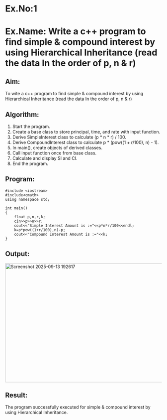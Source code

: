 # Ex.No:1
# Ex.Name: Write a c++ program to find simple & compound interest by using Hierarchical Inheritance (read the data In the order of p, n & r)

## Aim:
To wite a c++ program to find simple & compound interest by using Hierarchical Inheritance (read the data In the order of p, n & r)

## Algorithm:
1. Start the program.
2. Create a base class to store principal, time, and rate with input function.
3. Derive SimpleInterest class to calculate (p * n * r) / 100.
4. Derive CompoundInterest class to calculate p * (pow((1 + r/100), n) - 1).
5. In main(), create objects of derived classes.
6. Call input function once from base class.
7. Calculate and display SI and CI.
8. End the program.

## Program:
```
#include <iostream>  
#include<cmath>
using namespace std;  
  
int main()
{
    float p,n,r,k;
    cin>>p>>n>>r;
    cout<<"Simple Interest Amount is :="<<p*n*r/100<<endl;
    k=p*pow((1+r/100),n)-p;
    cout<<"Compound Interest Amount is :="<<k;
}
```


## Output:
<img width="1124" height="382" alt="Screenshot 2025-09-13 192617" src="https://github.com/user-attachments/assets/51b302b8-ee34-46b7-bffd-86d49e2d447d" />


## Result:
The program successfully executed for simple & compound interest by using Hierarchical Inheritance.
